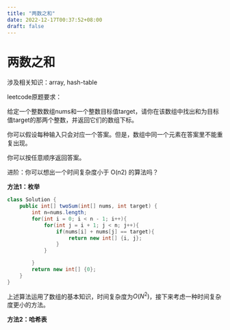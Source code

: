 ```yaml
---
title: "两数之和"
date: 2022-12-17T00:37:52+08:00
draft: false
---
```


# 两数之和

涉及相关知识：array, hash-table

leetcode原题要求：

给定一个整数数组nums和一个整数目标值target，请你在该数组中找出和为目标值target的那两个整数，并返回它们的数组下标。

你可以假设每种输入只会对应一个答案。但是，数组中同一个元素在答案里不能重复出现。

你可以按任意顺序返回答案。

进阶：你可以想出一个时间复杂度小于 O(n2) 的算法吗？ 

**方法1：枚举**
```java
class Solution {
    public int[] twoSum(int[] nums, int target) {
        int n=nums.length;
        for(int i = 0; i < n - 1; i++){
            for(int j = i + 1; j < n; j++){
                if(nums[i] + nums[j] == target){
                    return new int[] {i, j};
                }
            }

        }
        return new int[] {0};
    }
}
```
上述算法运用了数组的基本知识，时间复杂度为$O(N^2)$，接下来考虑一种时间复杂度更小的方法。  

**方法2：哈希表**
```java
